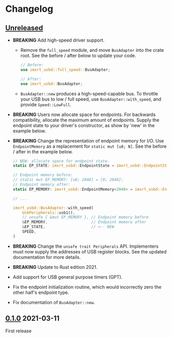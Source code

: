 Changelog
=========

[Unreleased]
------------

- **BREAKING** Add high-speed driver support.
  - Remove the `full_speed` module, and move `BusAdapter` into the crate root.
    See the before / after below to update your code.

    ```rust
    // Before:
    use imxrt_usbd::full_speed::BusAdapter;

    // After:
    use imxrt_usbd::BusAdapter;
    ```

  - `BusAdapter::new` produces a high-speed-capable bus. To throttle your USB
    bus to low / full speed, use `BusAdapter::with_speed`, and provide
    `Speed::LowFull`.

- **BREAKING** Users now allocate space for endpoints. For backwards compatibility,
  allocate the maximum amount of endpoints. Supply the endpoint state to your driver's
  constructor, as show by 'new' in the example below.

- **BREAKING** Change the representation of endpoint memory for I/O. Use `EndpointMemory`
  as a replacement for `static mut [u8; N]`. See the before / after in the example below.

  ```rust
  // NEW: allocate space for endpoint state.
  static EP_STATE: imxrt_usbd::EndpointState = imxrt_usbd::EndpointState::max_endpoints();

  // Endpoint memory before:
  // static mut EP_MEMORY: [u8; 2048] = [0; 2048];
  // Endpoint memory after:
  static EP_MEMORY: imxrt_usbd::EndpointMemory<2048> = imxrt_usbd::EndpointMemory::new();

  // ...

  imxrt_usbd::BusAdapter::with_speed(
      UsbPeripherals::usb1(),
      // unsafe { &mut EP_MEMORY }, // Endpoint memory before
      &EP_MEMORY,                   // Endpoint memory after
      &EP_STATE,                    // <-- NEW
      SPEED,
  )
  ```

- **BREAKING** Change the `unsafe trait Peripherals` API. Implementers must now supply the
  addresses of USB register blocks. See the updated documentation for more details.

- **BREAKING** Update to Rust edition 2021.
- Add support for USB general purpose timers (GPT).
- Fix the endpoint initialization routine, which would incorrectly zero the
  other half's endpoint type.
- Fix documentation of `BusAdapter::new`.

[0.1.0] 2021-03-11
------------------

First release

[Unreleased]: https://github.com/imxrt-rs/imxrt-usbd/compare/v0.1.0...HEAD
[0.1.0]: https://github.com/imxrt-rs/imxrt-usbd/tree/v0.1.0
